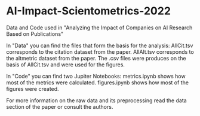 # AI-Impact-Scientometrics-2022
Data and Code used in "Analyzing the Impact of Companies on AI Research Based on Publications"

In "Data" you can find the files that form the basis for the analysis:
AllCit.tsv corresponds to the citation dataset from the paper.
AllAlt.tsv corresponds to the altmetric dataset from the paper.
The .csv files were produces on the basis of AllCit.tsv and were used for the figures.

In "Code" you can find two Jupiter Notebooks:
metrics.ipynb shows how most of the metrics were calculated.
figures.ipynb shows how most of the figures were created.

For more information on the raw data and its preprocessing read the data section of the paper or consult the authors.
